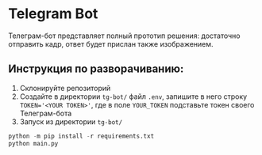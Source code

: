 # Telegram Bot
Телеграм-бот представляет полный прототип решения: достаточно отправить кадр, ответ будет прислан также изображением.

## Инструкция по разворачиванию:
1. Склонируйте репозиторий
2. Создайте в директории `tg-bot/` файл `.env`, запишите в него строку `TOKEN='<YOUR TOKEN>'`, где в поле `YOUR_TOKEN` подставьте токен своего Телеграм-бота
3. Запуск из директории `tg-bot/` 
```python
python -m pip install -r requirements.txt
python main.py
```